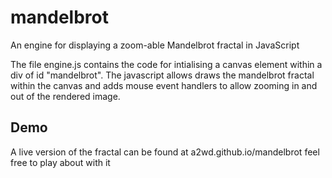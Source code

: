 mandelbrot
==========

An engine for displaying a zoom-able Mandelbrot fractal in JavaScript

The file engine.js contains the code for intialising a canvas element within a div of id "mandelbrot". The javascript allows draws the mandelbrot fractal within the canvas and adds mouse event handlers to allow zooming in and out of the rendered image.

Demo
----

A live version of the fractal can be found at a2wd.github.io/mandelbrot feel free to play about with it
